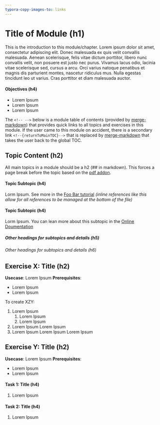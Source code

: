 ```yaml
---
typora-copy-images-to: links
---
```




# Title of Module (h1)

This is the introduction to this module/chapter. Lorem ipsum dolor sit amet, consectetur adipiscing elit. Donec malesuada ex quis velit convallis malesuada. Aenean scelerisque, felis vitae dictum porttitor, libero nunc convallis velit, non posuere est justo nec purus. Vivamus lacus odio, lacinia vitae scelerisque sed, cursus a arcu. Orci varius natoque penatibus et magnis dis parturient montes, nascetur ridiculus mus. Nulla egestas tincidunt leo ut varius. Cras porttitor et diam malesuada auctor.

#### Objectives (h4)

- Lorem Ipsum
- Lorem Ipsum
- Lorem Ipsum

The `<!-- -->` below is a module table of contents (provided by [merge-markdown](https://www.npmjs.com/package/merge-markdown)) that provides quick links to all topics and exercises in this module. If the user came to this module on accident, there is a secondary link `<!--{returnToMainTOC}-->` that is replaced by [merge-markdown](https://www.npmjs.com/package/merge-markdown) that takes the user back to the global TOC.

<!-- START auto-update -->
<!-- START doctoc -->
<!-- END doctoc -->
<!--{returnToMainTOC}-->
<!-- END auto-update -->

## Topic Content (h2)
All main topics in a module should be a h2 (## in markdown). This forces a page break before the topic based on the [pdf addon](typora-pdf-addon-theme/README.md).  

#### Topic Subtopic (h4)
Lorm Ipsum. See more in the [Foo Bar tutorial][module1-tutorial] *(inline references like this allow for all references to be managed at the bottom of the file)*

#### Topic Subtopic (h4)
Lorm Ipsum. You can lean more about this subtopic in the [Online Doumentation][module1-docs]

##### Other headings for subtopics and details (h5)

###### Other headings for subtopics and details (h6)

## Exercise X: Title (h2)
**Usecase**: Lorem Ipsum
**Prerequisites**:

- Lorem Ipsum
- Lorem Ipsum

To create XZY:
1. Lorem Ipsum
   1. Lorem Ipsum
   2. Lorem Ipsum
2. Lorem Ipsum Lorem Ipsum
3. Lorem Ipsum Lorem Ipsum Lorem Ipsum

## Exercise Y: Title (h2)
**Usecase**: Lorem Ipsum
**Prerequisites**:

- Lorem Ipsum
- Lorem Ipsum

#### Task 1: Title (h4)
1. Lorem Ipsum

#### Task 2: Title (h4)
1. Lorem Ipsum

[module1-tutorial]: https://www.onlinedocs.com
[module1-docs]: https://www.foobartutorial.com
